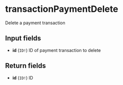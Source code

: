 # transactionPaymentDelete

Delete a payment transaction

## Input fields

-   **id** (`ID!`)
    ID of payment transaction to delete

## Return fields

-   **id** (`ID!`)
    ID
